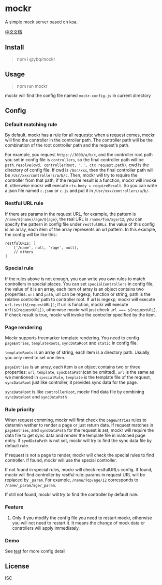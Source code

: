 # mockr
A simple mock server based on koa.

[中文文档](https://github.com/yubaoquan/mockr/blob/master/README.cn.md)

## Install

> npm i @ybq/mockr

## Usage

> npm run mockr

mockr will find the config file named `mockr-config.js` in current directory

## Config

### Default matching rule
By default, mockr has a rule for all requests: when a request comes, mockr will find the controller in the controller path. The controller path will be the combination of the root controller path and the request's path.

For example, you request `https://3000/a/b/c`, and the controller root path you set in config file is `controllers`, so the final controller path will be `path.resolve(cwd, controllerRoot, '.', ctx.request.path)`, cwd is the directory of config file. If cwd is `/Usr/xxx`, then the final controller path will be `/Usr/xxx/controllers/a/b/c`. Then, mockr will try to require the controller from that path, if the require result is a function, mockr will invoke it, otherwise mockr will execute `ctx.body = requireResult`. So you can write a json file named `c.json` or `c.js` and put it in `/Usr/xxx/controllers/a/b/`.

### Restful URL rule
If there are params in the request URL, for example, the pattern is `/name/${name}/age/${age}`, the real URL is `/name/Tom/age/12`, you can specify the pattern in config file under `restfulURLs`. the value of this config is an array, each item of the array represents an url pattern. In this example, the config will be like this:
```
restfulURLs: [
    ['/name', null, '/age', null],
    // others
]
```

### Special rule
If the rules above is not enough, you can write you own rules to match controllers in special places. You can set `specialControllers` in config file, the value of it is an array, each item of array is an object contains two properties: `url` and `path`, url can be regexp, function or string, path is the relative controller path to controller root. If url is regexp, mockr will execute `url.test(${requestURL})`; If url is function, mockr will execute `url(${requestURL})`, otherwise mockr will just check `url === ${requestURL}`. If check result is true, mockr will invoke the controller specified by the item.



### Page rendering
Mockr supports freemarker template rendering. You need to config `pageEntries`, `templateRoots`, `syncDataRoot` and `static` in config file.

`templateRoots` is an array of string, each item is a directory path. Usually you only need to set one item.

`pageEntries` is an array, each item is an object contains two or three properties: `url`, `template`, `syncDataPath`(can be omitted). `url` is the same as we mentioned in `specialRule`, `template` is the template file of the request, `syncDataRoot` just like controller, it provides sync data for the page.

`syncDataRoot` is like `controllerRoot`, mockr find data file by combining `syncDataRoot` and `syncDataPath`

### Rule priority
When request comming, mockr will first check the `pageEntries` rules to determin wether to render a page or just return data. If request matches in `pageEntries`, and `syndDataPath` for the request is set, mockr will require the data file to get sync data and render the template file in matched page entry. If `syndDataPath` is not set, mockr will try to find the sync data file by default rule.

If request is not a page to render, mockr will check the special rules to find controller.
If found, mockr will use the special controller.

If not found in special rules, mockr will check restfulURLs config.
If found, mockr will find controller by restful rule: params in request URL will be replaced by `_param`.
For example, `/name/Top/age/12` corresponds to `/name/_param/age/_param`.

If still not found, mockr will try to find the controller by default rule.


### Feature

1. Only if you modify the config file you need to restart mockr, otherwise you will not need to restart it. It means the change of mock data or controllers will apply immediately.

### Demo
See [test](https://github.com/yubaoquan/mockr/tree/master/test) for more config detail

## License

ISC